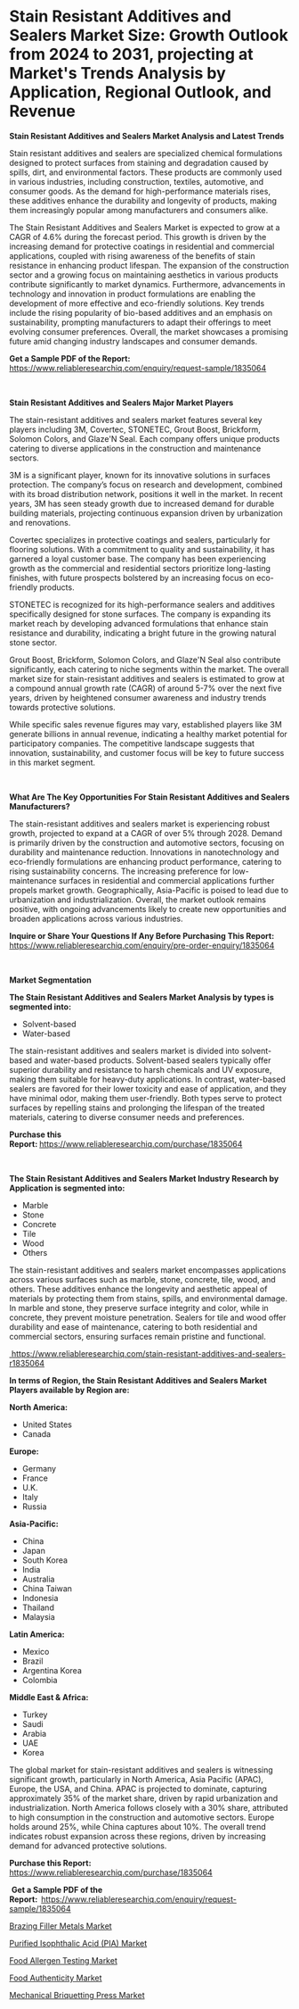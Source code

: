 <p><h1>Stain Resistant Additives and Sealers Market Size: Growth Outlook from 2024 to 2031, projecting at Market's Trends Analysis by Application, Regional Outlook, and Revenue</h1></p><p><strong>Stain Resistant Additives and Sealers Market Analysis and Latest Trends</strong></p>
<p><p>Stain resistant additives and sealers are specialized chemical formulations designed to protect surfaces from staining and degradation caused by spills, dirt, and environmental factors. These products are commonly used in various industries, including construction, textiles, automotive, and consumer goods. As the demand for high-performance materials rises, these additives enhance the durability and longevity of products, making them increasingly popular among manufacturers and consumers alike.</p><p>The Stain Resistant Additives and Sealers Market is expected to grow at a CAGR of 4.6% during the forecast period. This growth is driven by the increasing demand for protective coatings in residential and commercial applications, coupled with rising awareness of the benefits of stain resistance in enhancing product lifespan. The expansion of the construction sector and a growing focus on maintaining aesthetics in various products contribute significantly to market dynamics. Furthermore, advancements in technology and innovation in product formulations are enabling the development of more effective and eco-friendly solutions. Key trends include the rising popularity of bio-based additives and an emphasis on sustainability, prompting manufacturers to adapt their offerings to meet evolving consumer preferences. Overall, the market showcases a promising future amid changing industry landscapes and consumer demands.</p></p>
<p><strong>Get a Sample PDF of the Report:&nbsp;</strong> <a href="https://www.reliableresearchiq.com/enquiry/request-sample/1835064?utm_campaign=1087&utm_medium=2&utm_source=Github&utm_content=ia&utm_term=19102024&utm_id=stain-resistant-additives-and-sealers">https://www.reliableresearchiq.com/enquiry/request-sample/1835064</a></p>
<p>&nbsp;</p>
<p><strong>Stain Resistant Additives and Sealers Major Market Players</strong></p>
<p><p>The stain-resistant additives and sealers market features several key players including 3M, Covertec, STONETEC, Grout Boost, Brickform, Solomon Colors, and Glaze'N Seal. Each company offers unique products catering to diverse applications in the construction and maintenance sectors.</p><p>3M is a significant player, known for its innovative solutions in surfaces protection. The company’s focus on research and development, combined with its broad distribution network, positions it well in the market. In recent years, 3M has seen steady growth due to increased demand for durable building materials, projecting continuous expansion driven by urbanization and renovations.</p><p>Covertec specializes in protective coatings and sealers, particularly for flooring solutions. With a commitment to quality and sustainability, it has garnered a loyal customer base. The company has been experiencing growth as the commercial and residential sectors prioritize long-lasting finishes, with future prospects bolstered by an increasing focus on eco-friendly products.</p><p>STONETEC is recognized for its high-performance sealers and additives specifically designed for stone surfaces. The company is expanding its market reach by developing advanced formulations that enhance stain resistance and durability, indicating a bright future in the growing natural stone sector.</p><p>Grout Boost, Brickform, Solomon Colors, and Glaze'N Seal also contribute significantly, each catering to niche segments within the market. The overall market size for stain-resistant additives and sealers is estimated to grow at a compound annual growth rate (CAGR) of around 5-7% over the next five years, driven by heightened consumer awareness and industry trends towards protective solutions.</p><p>While specific sales revenue figures may vary, established players like 3M generate billions in annual revenue, indicating a healthy market potential for participatory companies. The competitive landscape suggests that innovation, sustainability, and customer focus will be key to future success in this market segment.</p></p>
<p>&nbsp;</p>
<p><strong>What Are The Key Opportunities For Stain Resistant Additives and Sealers Manufacturers?</strong></p>
<p><p>The stain-resistant additives and sealers market is experiencing robust growth, projected to expand at a CAGR of over 5% through 2028. Demand is primarily driven by the construction and automotive sectors, focusing on durability and maintenance reduction. Innovations in nanotechnology and eco-friendly formulations are enhancing product performance, catering to rising sustainability concerns. The increasing preference for low-maintenance surfaces in residential and commercial applications further propels market growth. Geographically, Asia-Pacific is poised to lead due to urbanization and industrialization. Overall, the market outlook remains positive, with ongoing advancements likely to create new opportunities and broaden applications across various industries.</p></p>
<p><strong>Inquire or Share Your Questions If Any Before Purchasing This Report:</strong> <a href="https://www.reliableresearchiq.com/enquiry/pre-order-enquiry/1835064?utm_campaign=1087&utm_medium=2&utm_source=Github&utm_content=ia&utm_term=19102024&utm_id=stain-resistant-additives-and-sealers">https://www.reliableresearchiq.com/enquiry/pre-order-enquiry/1835064</a></p>
<p>&nbsp;</p>
<p><strong>Market Segmentation</strong></p>
<p><strong>The Stain Resistant Additives and Sealers Market Analysis by types is segmented into:</strong></p>
<p><ul><li>Solvent-based</li><li>Water-based</li></ul></p>
<p><p>The stain-resistant additives and sealers market is divided into solvent-based and water-based products. Solvent-based sealers typically offer superior durability and resistance to harsh chemicals and UV exposure, making them suitable for heavy-duty applications. In contrast, water-based sealers are favored for their lower toxicity and ease of application, and they have minimal odor, making them user-friendly. Both types serve to protect surfaces by repelling stains and prolonging the lifespan of the treated materials, catering to diverse consumer needs and preferences.</p></p>
<p><strong>Purchase this Report:&nbsp;</strong><a href="https://www.reliableresearchiq.com/purchase/1835064?utm_campaign=1087&utm_medium=2&utm_source=Github&utm_content=ia&utm_term=19102024&utm_id=stain-resistant-additives-and-sealers">https://www.reliableresearchiq.com/purchase/1835064</a></p>
<p>&nbsp;</p>
<p><strong>The Stain Resistant Additives and Sealers Market Industry Research by Application is segmented into:</strong></p>
<p><ul><li>Marble</li><li>Stone</li><li>Concrete</li><li>Tile</li><li>Wood</li><li>Others</li></ul></p>
<p><p>The stain-resistant additives and sealers market encompasses applications across various surfaces such as marble, stone, concrete, tile, wood, and others. These additives enhance the longevity and aesthetic appeal of materials by protecting them from stains, spills, and environmental damage. In marble and stone, they preserve surface integrity and color, while in concrete, they prevent moisture penetration. Sealers for tile and wood offer durability and ease of maintenance, catering to both residential and commercial sectors, ensuring surfaces remain pristine and functional.</p></p>
<p><a href="https://www.reliableresearchiq.com/stain-resistant-additives-and-sealers-r1835064?utm_campaign=1087&utm_medium=2&utm_source=Github&utm_content=ia&utm_term=19102024&utm_id=stain-resistant-additives-and-sealers">&nbsp;https://www.reliableresearchiq.com/stain-resistant-additives-and-sealers-r1835064</a></p>
<p><strong>In terms of Region, the Stain Resistant Additives and Sealers Market Players available by Region are:</strong></p>
<p>
    <p> <strong> North America: </strong>
        <ul>
            <li>United States</li>
            <li>Canada</li>
        </ul>
        </p> 
    <p> <strong> Europe: </strong>
        <ul>
            <li>Germany</li>
            <li>France</li>
            <li>U.K.</li>
            <li>Italy</li>
            <li>Russia</li>
        </ul>
        </p> 
    <p> <strong> Asia-Pacific: </strong>
        <ul>
            <li>China</li>
            <li>Japan</li>
            <li>South Korea</li>
            <li>India</li>
            <li>Australia</li>
            <li>China Taiwan</li>
            <li>Indonesia</li>
            <li>Thailand</li>
            <li>Malaysia</li>
        </ul>
        </p> 
    <p> <strong> Latin America: </strong>
        <ul>
            <li>Mexico</li>
            <li>Brazil</li>
            <li>Argentina Korea</li>
            <li>Colombia</li>
        </ul>
        </p> 
    <p> <strong> Middle East & Africa: </strong>
        <ul>
            <li>Turkey</li>
            <li>Saudi</li>
            <li>Arabia</li>
            <li>UAE</li>
            <li>Korea</li>
        </ul>
    </p>
    </p>
<p><p>The global market for stain-resistant additives and sealers is witnessing significant growth, particularly in North America, Asia Pacific (APAC), Europe, the USA, and China. APAC is projected to dominate, capturing approximately 35% of the market share, driven by rapid urbanization and industrialization. North America follows closely with a 30% share, attributed to high consumption in the construction and automotive sectors. Europe holds around 25%, while China captures about 10%. The overall trend indicates robust expansion across these regions, driven by increasing demand for advanced protective solutions.</p></p>
<p><strong>Purchase this Report: </strong><a href="https://www.reliableresearchiq.com/purchase/1835064?utm_campaign=1087&utm_medium=2&utm_source=Github&utm_content=ia&utm_term=19102024&utm_id=stain-resistant-additives-and-sealers">https://www.reliableresearchiq.com/purchase/1835064</a></p>
<p>&nbsp;<strong>Get a Sample PDF of the Report:&nbsp;&nbsp;</strong><a href="https://www.reliableresearchiq.com/enquiry/request-sample/1835064?utm_campaign=1087&utm_medium=2&utm_source=Github&utm_content=ia&utm_term=19102024&utm_id=stain-resistant-additives-and-sealers">https://www.reliableresearchiq.com/enquiry/request-sample/1835064</a></p>
<p><strong></strong></p>
<p><p><a href="https://medium.com/@labelliyb/brazing-filler-metals-industry-analysis-report-brazing-filler-metals-market-size-share-and-8b3306e0bf98?postPublishedType=repub&utm_campaign=1087&utm_medium=2&utm_source=Github&utm_content=ia&utm_term=19102024&utm_id=stain-resistant-additives-and-sealers">Brazing Filler Metals Market</a></p><p><a href="https://github.com/wydramppetrox/Market-Research-Report-List-1/blob/main/purified-isophthalic-acid-pia-market.md?utm_campaign=1087&utm_medium=2&utm_source=Github&utm_content=ia&utm_term=19102024&utm_id=stain-resistant-additives-and-sealers">Purified Isophthalic Acid (PIA) Market</a></p><p><a href="https://www.linkedin.com/pulse/global-food-allergen-testing-market-focus-application-end-use-4dg4c?utm_campaign=1087&utm_medium=2&utm_source=Github&utm_content=ia&utm_term=19102024&utm_id=stain-resistant-additives-and-sealers">Food Allergen Testing Market</a></p><p><a href="https://www.linkedin.com/pulse/market-leaders-laggards-global-food-authenticity-trends-forecast-wcxac?utm_campaign=1087&utm_medium=2&utm_source=Github&utm_content=ia&utm_term=19102024&utm_id=stain-resistant-additives-and-sealers">Food Authenticity Market</a></p><p><a href="https://issuu.com/reportprime-2/docs/mechanical-briquetting-press-market_b9402a91112a7b?utm_campaign=1087&utm_medium=2&utm_source=Github&utm_content=ia&utm_term=19102024&utm_id=stain-resistant-additives-and-sealers">Mechanical Briquetting Press Market</a></p></p>